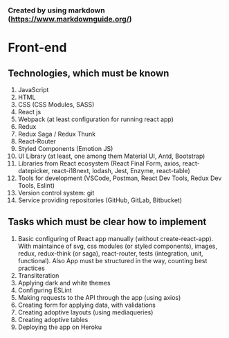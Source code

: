 ### Created by using markdown (https://www.markdownguide.org/)

# Front-end

## Technologies, which must be known

1. JavaScript
2. HTML
3. CSS (CSS Modules, SASS)
4. React js
5. Webpack (at least configuration for running react app)
6. Redux
7. Redux Saga / Redux Thunk
8. React-Router
9. Styled Components (Emotion JS)
10. UI Library (at least, one among them Material UI, Antd, Bootstrap)
11. Libraries from React ecosystem (React Final Form, axios, react-datepicker, react-i18next, lodash, Jest, Enzyme, react-table)
12. Tools for development (VSCode, Postman, React Dev Tools, Redux Dev Tools, Eslint)
13. Version control system: git
14. Service providing repositories (GitHub, GitLab, Bitbucket)

## Tasks which must be clear how to implement

1. Basic configuring of React app manually (without create-react-app). With maintaince of svg, css modules (or styled components), images, redux, redux-think (or saga), react-router, tests (integration, unit, functional). Also App must be structured in the way, counting best practices
2. Transliteration
3. Applying dark and white themes
4. Configuring ESLint
5. Making requests to the API through the app (using axios)
6. Creating form for applying data, with validations
7. Creating adoptive layouts (using mediaqueries)
8. Creating adoptive tables
9. Deploying the app on Heroku
<!-- # Web course Magisoft Solutions

/lectures - лекции к занятиям

Условные обозначения:

- ⚠️ - настойчиво рекомендуем изучить
- 💵 - платный ресурс (но, как говорится, кто ищет, тот всегда найдет 😉 (ни на что не намекаем))
- 🎥 - видеоматериалы
- 📚🌐 - бумажные источники / интернет источники

## Дополнительная литература

### **HTML/CSS**

📚🌐 Книги/сайты:

1. ⚠️ [MDN HTML](https://developer.mozilla.org/ru/docs/Web/HTML)
2. ⚠️ [MDN CSS](https://developer.mozilla.org/ru/docs/Web/CSS)

🎥 Видео курсы:

1. [Udemy CSS&HTML 💵](https://www.udemy.com/course/design-and-develop-a-killer-website-with-html5-and-css3/)
2. [Udemy CSS&SASS 💵](https://www.udemy.com/course/advanced-css-and-sass/) ОЧЕНЬ РЕКОМЕНДУЕМ

### **JavaScript**

📚🌐 Книги/сайты:

1. ⚠️ [JS info](https://javascript.info/) (Исчерпывающий источник информации по JS)
2. ⚠️ [Learn JS](https://learn.javascript.ru/) (то же, что в пункте 1, но на русском языке)
3. дэвид флэнаган javascript. подробное руководство 7-е издание (для тех, кому не хватило исчерпывающего источника)
4. [You don't know JS 💵](https://github.com/azat-io/you-dont-know-js-ru) - читать лучше на английском, рекомендуется приступать только после освоения js info (смотреть 1й пункт)

🎥 Видео курсы:

1. [Udemy JS 💵](https://www.udemy.com/course/the-complete-javascript-course/)

### **React**

📚🌐 Книги/сайты:

1. ⚠️ [Официальная дока реакта](https://ru.reactjs.org/docs/hello-world.html) (React) Обязательны для изучения разделы: "Основные понятия", "Хуки"
2. ⚠️ [Официальная дока редакса](https://redux.js.org/advanced/advanced-tutorial), https://redux.js.org/basics/basic-tutorial (Redux) ⚠️ Обязательны для изучения разделы: "Basic tutorial", "Advanced tutorial".

🎥 Видео курсы:

1. ⚠️ [Бесплатный курс по редаксу от создателя редакса](https://egghead.io/courses/getting-started-with-redux) (курс от создателя редакса)
2. [Udemy React&Redux 💵](https://www.udemy.com/course/react-the-complete-guide-incl-redux/)

### **Node JS**

📚🌐 Книги/сайты:

1. [Гайды на официальном сайте ноды](https://nodejs.org/en/docs/guides/)
2. [Начало работы с Express JS](https://expressjs.com/ru/starter/installing.html)
3. [Рукаводство по Express JS](https://expressjs.com/ru/guide/routing.html)

🎥 Видео курсы:

1. [Udemy NodeJS for begginers 💵](https://www.udemy.com/course/the-complete-nodejs-developer-course-2/) для начала
2. [Udemy Advenced Node JS 💵](https://www.udemy.com/course/advanced-node-for-developers/) ~~для конца~~ продвинутые темы
3. [Udemy MongoDB 💵](https://www.udemy.com/course/mongodb-the-complete-developers-guide/) -->
